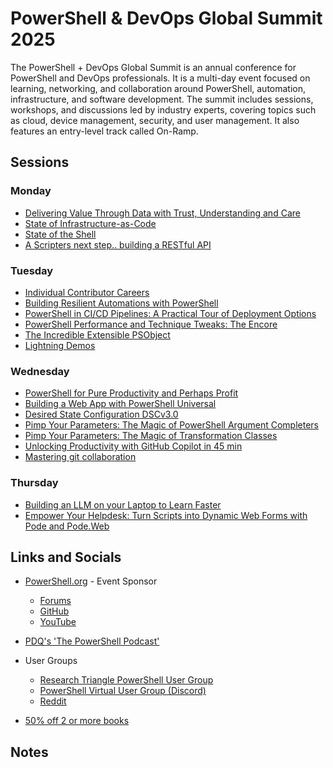 # PowerShell & DevOps Global Summit 2025

The PowerShell + DevOps Global Summit is an annual conference for PowerShell and DevOps professionals. It is a multi-day event focused on learning, networking, and collaboration around PowerShell, automation, infrastructure, and software development. The summit includes sessions, workshops, and discussions led by industry experts, covering topics such as cloud, device management, security, and user management. It also features an entry-level track called On-Ramp.

## Sessions

### Monday

- [Delivering Value Through Data with Trust, Understanding and Care](./sessions/dataValue.md)
- [State of Infrastructure-as-Code](./sessions/stateOfIoC.md)
- [State of the Shell](./sessions/stateOfShell.md)
- [A Scripters next step.. building a RESTful API](./apiLab/restAPI.md)

### Tuesday

- [Individual Contributor Careers](./sessions/icCareers.md)
- [Building Resilient Automations with PowerShell](./sessions/buildingResilientAutomations.md)
- [PowerShell in CI/CD Pipelines: A Practical Tour of Deployment Options](./sessions/ciCdPipelines.md)
- [PowerShell Performance and Technique Tweaks: The Encore](./sessions/performanceAndTechnique.md)
- [The Incredible Extensible PSObject](./sessions/incrediblePSObject.md)
- [Lightning Demos](./sessions/lightningDemo.md)

### Wednesday

- [PowerShell for Pure Productivity and Perhaps Profit](./sessions/pwshProdAndProfit.md)
- [Building a Web App with PowerShell Universal](./sessions/psuApp.md)
- [Desired State Configuration DSCv3.0](./sessions/dscV3.md)
- [Pimp Your Parameters: The Magic of PowerShell Argument Completers](./sessions/paramArgCompleters.md)
- [Pimp Your Parameters: The Magic of Transformation Classes](./sessions/paramTransformClasses.md)
- [Unlocking Productivity with GitHub Copilot in 45 min](./sessions/coPilot.md)
- [Mastering git collaboration](./sessions/gitCollab.md)

### Thursday

- [Building an LLM on your Laptop to Learn Faster](./sessions/llmLaptop.md)
- [Empower Your Helpdesk: Turn Scripts into Dynamic Web Forms with Pode and Pode.Web](./sessions/pode.md)

## Links and Socials

- [PowerShell.org](https://powershell.org) - Event Sponsor
  - [Forums](https://forums.powershell.org/)
  - [GitHub](https://github.com/powershellorg)
  - [YouTube](https://www.youtube.com/@PowershellOrg)
- [PDQ's 'The PowerShell Podcast'](https://www.pdq.com/resources/the-powershell-podcast/)

- User Groups
  - [Research Triangle PowerShell User Group](https://rtpsug.com/)
  - [PowerShell Virtual User Group (Discord)](https://discord.gg/powershell)
  - [Reddit](https://www.reddit.com/r/PowerShell/)

- [50% off 2 or more books](https://www.manning.com/bundles/petty-powershell?utm_source=jamesp&utm_medium=affiliate&utm_campaign=petty_powershell_4_5_24&a_aid=jamesp&a_bid=233b7cd2)

## Notes
